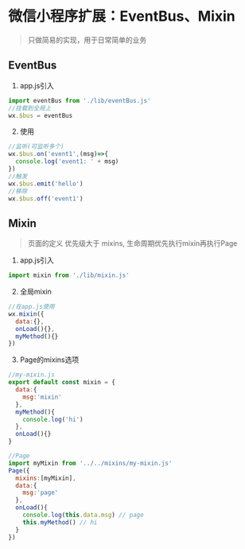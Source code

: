# 微信小程序扩展：EventBus、Mixin
> 只做简易的实现，用于日常简单的业务

## EventBus
1. app.js引入
```javascript
import eventBus from './lib/eventBus.js'
//挂载到全局上
wx.$bus = eventBus
```
2. 使用
```javascript
//监听(可监听多个)
wx.$bus.on('event1',(msg)=>{
  console.log('event1: ' + msg)
})
//触发
wx.$bus.emit('hello')
//移除
wx.$bus.off('event1')
```

## Mixin
> 页面的定义 优先级大于 mixins, 生命周期优先执行mixin再执行Page
1. app.js引入
```javascript
import mixin from './lib/mixin.js'
```
2. 全局mixin
```javascript
//在app.js使用
wx.mixin({
  data:{},
  onLoad(){},
  myMethod(){}
})
```

3. Page的mixins选项
```javascript
//my-mixin.js
export default const mixin = {
  data:{
    msg:'mixin'
  },
  myMethod(){
    console.log('hi')
  },
  onLoad(){}
}
```
```javascript
//Page
import myMixin from '../../mixins/my-mixin.js'
Page({
  mixins:[myMixin],
  data:{
    msg:'page'
  },
  onLoad(){
    console.log(this.data.msg) // page
    this.myMethod() // hi
  }
})
```
